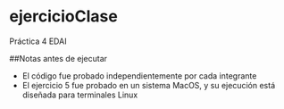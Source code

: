 # ejercicioClase
Práctica 4 EDAI

##Notas antes de ejecutar
- El código fue probado independientemente por cada integrante
- El ejercicio 5 fue probado en un sistema MacOS, y su ejecución está diseñada para terminales Linux
